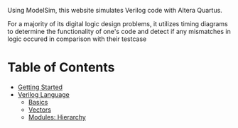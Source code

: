 Using ModelSim, this website simulates Verilog code with Altera Quartus. 

For a majority of its digital logic design problems, it utilizes timing diagrams to determine the functionality of one's 
code and detect if any mismatches in logic occured in comparison with their testcase

Table of Contents
=================

<!--ts-->
   * [Getting Started](/GettingStarted)
   * [Verilog Language](/Verilog%20Language)
      * [Basics](/Verilog%20Language/Basics)
      * [Vectors](/Verilog%20Language/Vectors)
      * [Modules: Hierarchy](/Verilog%20Language/Module%20Hierarchy)
<!--te-->
